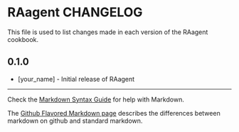 RAagent CHANGELOG
=================

This file is used to list changes made in each version of the RAagent cookbook.

0.1.0
-----
- [your_name] - Initial release of RAagent

- - -
Check the [Markdown Syntax Guide](http://daringfireball.net/projects/markdown/syntax) for help with Markdown.

The [Github Flavored Markdown page](http://github.github.com/github-flavored-markdown/) describes the differences between markdown on github and standard markdown.
